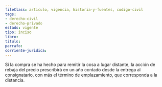 ```yaml
---
fileClass: articulo, vigencia, historia-y-fuentes, codigo-civil
tags:
- derecho-civil
- derecho-privado
estado: vigente
tipo: inciso
libro:
titulo:
parrafo:
corriente-juridica:
---
```

Si la compra se ha hecho para remitir la cosa a lugar distante, la acción de rebaja del precio prescribirá en un año contado desde la entrega al consignatario, con más el término de emplazamiento, que corresponda a la distancia.